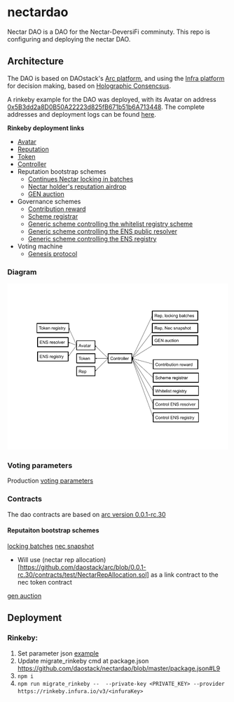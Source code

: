 # nectardao
Nectar DAO is a DAO for the Nectar-DeversiFi comminuty. This repo is configuring and deploying the nectar DAO.

## Architecture 
The DAO is based on DAOstack's [Arc platform](https://github.com/daostack/arc), and using the [Infra platform](https://github.com/daostack/infra) for decision making, based on [Holographic Consencsus](https://medium.com/daostack/holographic-consensus-part-1-116a73ba1e1c).

A rinkeby example for the DAO was deployed, with its Avatar on address [0x5B3dd2a8D0B50A22223d825fB671b51b6A713448](https://rinkeby.etherscan.io/address/0x5B3dd2a8D0B50A22223d825fB671b51b6A713448). The complete addresses and deployment logs can be found [here](https://github.com/daostack/nectardao/blob/master/logs/bounty-16-10-2019-rinkeby-logs.txt).

**Rinkeby deployment links**
  * [Avatar](https://rinkeby.etherscan.io/address/0x5B3dd2a8D0B50A22223d825fB671b51b6A713448)
  * [Reputation](https://rinkeby.etherscan.io/address/0xe84B26c2935FE59e845176827C90E9e5f1C120Dd)
  * [Token](https://rinkeby.etherscan.io/address/0x8817bC1EB121533e9AB4f5CC12AE2521DB452104)
  * [Controller](https://rinkeby.etherscan.io/address/0x11B8Ac7B92bDf6D0Fe6b2CF2E9DC648816088cd4)
  * Reputation bootstrap schemes
    * [Continues Nectar locking in batches](https://rinkeby.etherscan.io/address/0x3661aE7fb556F06C5Db982bC2389B6C19a9d8015)
    * [Nectar holder's reputation airdrop](https://rinkeby.etherscan.io/address/0xc73b7fC1C19F54c2A8ccD1F4fCdD95a27F943494)
    * [GEN auction](https://rinkeby.etherscan.io/address/0xD6F26AAc332285f56a9762a55dfE1045a9bB0E90)
  * Governance schemes
    * [Contribution reward](https://rinkeby.etherscan.io/address/0x8ff49219e74e076cf4f1b244a47875d7009e2595)
    * [Scheme registrar](https://rinkeby.etherscan.io/address/0x2c411266902c001351f49ad63646f32b542d905e)
    * [Generic scheme controlling the whitelist registry scheme](https://rinkeby.etherscan.io/address/0xd72feD6A6E19bB768f72a15624569846F1A01C51)
    * [Generic scheme controlling the ENS public resolver](https://rinkeby.etherscan.io/address/0xAd68ae92AeA2A5Af6609c6Ae2a76576BF3ff7DF7)
    * [Generic scheme controlling the ENS registry](https://rinkeby.etherscan.io/address/0x2815D12d591B2DC44517fa4a1dC0c517B54E68C6)
  * Voting machine
    * [Genesis protocol](https://rinkeby.etherscan.io/address/0x7648665cda324511b71e002e9c62da98a8e68505)


### Diagram 
  <p align="center">
  <img src="https://github.com/daostack/nectardao/blob/master/necdao.png?raw=true" alt="necdiagram"/>
</p>

### Voting parameters  
  Production [voting parameters](https://docs.google.com/spreadsheets/d/1vt79eXdrc-kn04dRj5Qk-9xEqctPm5YcPEFI-qecQC4/edit#gid=0)

### Contracts
 The dao contracts are based on [arc version 0.0.1-rc.30](https://github.com/daostack/arc/releases/tag/0.0.1-rc.30) 
#### Reputaiton bootstrap schemes
 [locking batches](https://github.com/daostack/arc/blob/0.0.1-rc.30/contracts/schemes/ContinuousLockingToken4Reputation.sol)
 [nec snapshot](https://github.com/daostack/arc/blob/0.0.1-rc.30/contracts/schemes/ReputationFromToken.sol)
 - Will use (nectar rep allocation)[https://github.com/daostack/arc/blob/0.0.1-rc.30/contracts/test/NectarRepAllocation.sol] as a link contract to the nec token contract
 
 [gen auction](https://github.com/daostack/arc/blob/0.0.1-rc.30/contracts/schemes/Auction4Reputation.sol)
## Deployment
### Rinkeby:

1. Set parameter json [example](https://github.com/daostack/nectardao/blob/master/parameters/model-10-10-2019-rinkeby.json) 
2. Update migrate_rinkeby cmd at package.json https://github.com/daostack/nectardao/blob/master/package.json#L9 
3. `npm i`
4. `npm run migrate_rinkeby --  --private-key <PRIVATE_KEY> --provider https://rinkeby.infura.io/v3/<infuraKey>`
